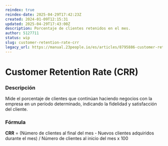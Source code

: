 ```yaml
---
reindex: true
reindex-date: 2025-04-29T17:42:23Z
created: 2024-01-09T12:15:31
updated: 2025-04-29T17:43:00Z
description: Porcentaje de clientes retenidos en el mes.
author: 5127711
status: wip
slug: customer-retention-rate-crr
legacy_url: https://manual.23people.io/es/articles/8795886-customer-retention-rate-crr
---
```


# Customer Retention Rate (CRR)

### Descripción

Mide el porcentaje de clientes que continúan haciendo negocios con la empresa
en un período determinado, indicando la fidelidad y satisfacción del cliente.

### Fórmula

**CRR** = (Número de clientes al final del mes - Nuevos clientes adquiridos
durante el mes) / Número de clientes al inicio del mes x 100
